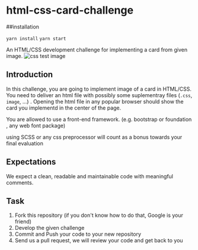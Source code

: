 # html-css-card-challenge

##installation

`yarn install`
`yarn start`

An HTML/CSS development challenge for implementing a card from given image.
![css test image](http://static.pushe.co/challenge/card.png 'card')

## Introduction

In this challenge, you are going to implement image of a card in HTML/CSS. You need to deliver an html file
with possibly some suplementray files (`.css`, `image`, ...) . Opening the html file in any popular browser should show the card you implementd in the center of the page.

You are allowed to use a front-end framework. (e.g. bootstrap or foundation , any web font package)

using SCSS or any css preprocessor will count as a bonus towards your final evaluation

## Expectations

We expect a clean, readable and maintainable code with meaningful comments.

## Task

1. Fork this repository (if you don't know how to do that, Google is your friend)
2. Develop the given challenge
3. Commit and Push your code to your new repository
4. Send us a pull request, we will review your code and get back to you
